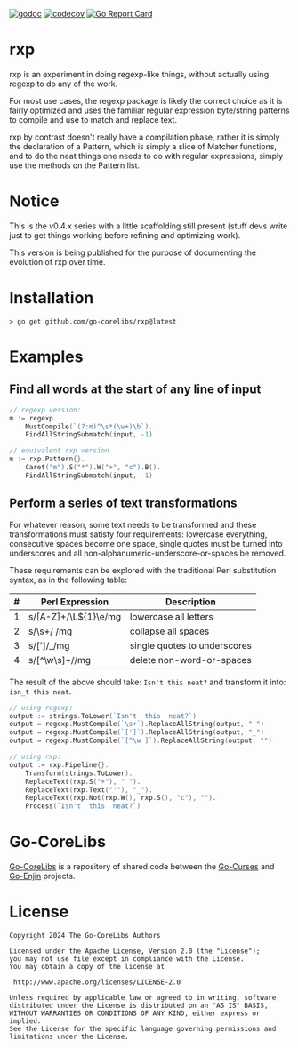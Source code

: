 [![godoc](https://img.shields.io/badge/godoc-reference-blue.svg)](https://pkg.go.dev/github.com/go-corelibs/rxp)
[![codecov](https://codecov.io/gh/go-corelibs/rxp/graph/badge.svg?token=)](https://codecov.io/gh/go-corelibs/rxp)
[![Go Report Card](https://goreportcard.com/badge/github.com/go-corelibs/rxp)](https://goreportcard.com/report/github.com/go-corelibs/rxp)

# rxp

rxp is an experiment in doing regexp-like things, without actually using regexp
to do any of the work.

For most use cases, the regexp package is likely the correct choice as it is
fairly optimized and uses the familiar regular expression byte/string patterns
to compile and use to match and replace text.

rxp by contrast doesn't really have a compilation phase, rather it is simply
the declaration of a Pattern, which is simply a slice of Matcher functions,
and to do the neat things one needs to do with regular expressions, simply use
the methods on the Pattern list.

# Notice

This is the v0.4.x series with a little scaffolding still present (stuff devs
write just to get things working before refining and optimizing work).

This version is being published for the purpose of documenting the evolution of
rxp over time.

# Installation

``` shell
> go get github.com/go-corelibs/rxp@latest
```

# Examples

## Find all words at the start of any line of input

``` go
// regexp version:
m := regexp.
    MustCompile(`(?:m)^\s*(\w+)\b`).
    FindAllStringSubmatch(input, -1)

// equivalent rxp version
m := rxp.Pattern{}.
    Caret("m").S("*").W("+", "c").B().
    FindAllStringSubmatch(input, -1)
```

## Perform a series of text transformations

For whatever reason, some text needs to be transformed and these transformations
must satisfy four requirements: lowercase everything, consecutive spaces become
one space, single quotes must be turned into underscores and all
non-alphanumeric-underscore-or-spaces be removed.

These requirements can be explored with the traditional Perl substitution
syntax, as in the following table:

 | # | Perl Expression      | Description                  |
 |---|----------------------|------------------------------|
 | 1 | s/[A-Z]+/\L${1}\e/mg | lowercase all letters        |
 | 2 | s/\s+/ /mg           | collapse all spaces          |
 | 3 | s/[']/_/mg           | single quotes to underscores |
 | 4 | s/[^\w\s]+//mg       | delete non-word-or-spaces    |

The result of the above should take: `Isn't this neat?` and transform it into:
`isn_t this neat`.

``` go
// using regexp:
output := strings.ToLower(`Isn't  this  neat?`)
output = regexp.MustCompile(`\s+`).ReplaceAllString(output, " ")
output = regexp.MustCompile(`[']`).ReplaceAllString(output, "_")
output = regexp.MustCompile(`[^\w ]`).ReplaceAllString(output, "")

// using rxp:
output := rxp.Pipeline{}.
	Transform(strings.ToLower).
	ReplaceText(rxp.S("+"), " ").
	ReplaceText(rxp.Text("'"), "_").
	ReplaceText(rxp.Not(rxp.W(), rxp.S(), "c"), "").
	Process(`Isn't  this  neat?`)
```

# Go-CoreLibs

[Go-CoreLibs] is a repository of shared code between the [Go-Curses] and
[Go-Enjin] projects.

# License

```
Copyright 2024 The Go-CoreLibs Authors

Licensed under the Apache License, Version 2.0 (the "License");
you may not use file except in compliance with the License.
You may obtain a copy of the license at

 http://www.apache.org/licenses/LICENSE-2.0

Unless required by applicable law or agreed to in writing, software
distributed under the License is distributed on an "AS IS" BASIS,
WITHOUT WARRANTIES OR CONDITIONS OF ANY KIND, either express or implied.
See the License for the specific language governing permissions and
limitations under the License.
```

[Go-CoreLibs]: https://github.com/go-corelibs
[Go-Curses]: https://github.com/go-curses
[Go-Enjin]: https://github.com/go-enjin
